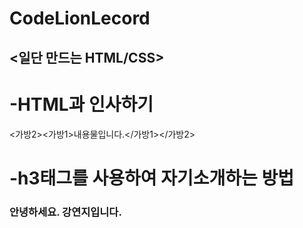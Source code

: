 ﻿# CodeLionLecord
## <일단 만드는 HTML/CSS>

# -HTML과 인사하기
 <가방2><가방1>내용물입니다.</가방1></가방2>

# -h3태그를 사용하여 자기소개하는 방법
<!DOCTYPE html>
<html>
<head>
    <meta charset="UTF-8">
    <title>자기 소개하기</title>
</head>
<body>
    <section>
        <h3>안녕하세요. 강연지입니다.</h3>
    </section>
</body>
</html>
